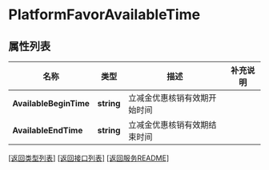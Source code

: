 # PlatformFavorAvailableTime

## 属性列表

名称 | 类型 | 描述 | 补充说明
------------ | ------------- | ------------- | -------------
**AvailableBeginTime** | **string** | 立减金优惠核销有效期开始时间 | 
**AvailableEndTime** | **string** | 立减金优惠核销有效期结束时间 | 

[\[返回类型列表\]](README.md#类型列表)
[\[返回接口列表\]](README.md#接口列表)
[\[返回服务README\]](README.md)


